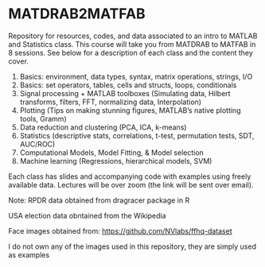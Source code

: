 # MATDRAB2MATFAB

Repository for resources, codes, and data associated to an intro to MATLAB and Statistics class.
This course will take you from MATDRAB to MATFAB in 8 sessions.
See below for a description of each class and the content they cover.

1) Basics: environment, data types, syntax, matrix operations, strings, I/O
2) Basics: set operators, tables, cells and structs, loops, conditionals
3) Signal processing + MATLAB toolboxes (Simulating data, Hilbert  transforms, filters, FFT, normalizing data, Interpolation)
5) Plotting (Tips on making stunning figures, MATLAB’s native plotting tools, Gramm)
6) Data reduction and clustering (PCA, ICA, k-means)
7) Statistics (descriptive stats, correlations, t-test, permutation tests, SDT, AUC/ROC)
8) Computational Models, Model Fitting, & Model selection
9) Machine learning (Regressions, hierarchical models, SVM)

Each class has slides and accompanying code with examples using freely available data.
Lectures will be over zoom (the link will be sent over email).


















Note:
RPDR data obtained from dragracer package in R

USA election data obntained from the Wikipedia 

Face images obtained from: https://github.com/NVlabs/ffhq-dataset 

I do not own any of the images used in this repository, they are simply used as examples





